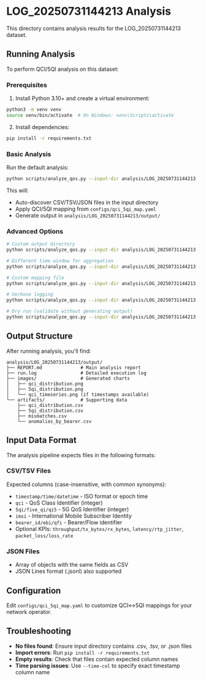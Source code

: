 # LOG_20250731144213 Analysis

This directory contains analysis results for the LOG_20250731144213 dataset.

## Running Analysis

To perform QCI/5QI analysis on this dataset:

### Prerequisites

1. Install Python 3.10+ and create a virtual environment:
```bash
python3 -m venv venv
source venv/bin/activate  # On Windows: venv\Scripts\activate
```

2. Install dependencies:
```bash
pip install -r requirements.txt
```

### Basic Analysis

Run the default analysis:
```bash
python scripts/analyze_qos.py --input-dir analysis/LOG_20250731144213
```

This will:
- Auto-discover CSV/TSV/JSON files in the input directory
- Apply QCI/5QI mapping from `configs/qci_5qi_map.yaml`
- Generate output in `analysis/LOG_20250731144213/output/`

### Advanced Options

```bash
# Custom output directory
python scripts/analyze_qos.py --input-dir analysis/LOG_20250731144213 --output-dir my_output

# Different time window for aggregation
python scripts/analyze_qos.py --input-dir analysis/LOG_20250731144213 --window 10min

# Custom mapping file
python scripts/analyze_qos.py --input-dir analysis/LOG_20250731144213 --mapping my_mapping.yaml

# Verbose logging
python scripts/analyze_qos.py --input-dir analysis/LOG_20250731144213 --verbose

# Dry run (validate without generating output)
python scripts/analyze_qos.py --input-dir analysis/LOG_20250731144213 --dry-run
```

## Output Structure

After running analysis, you'll find:

```
analysis/LOG_20250731144213/output/
├── REPORT.md              # Main analysis report
├── run.log                # Detailed execution log
├── images/                # Generated charts
│   ├── qci_distribution.png
│   ├── 5qi_distribution.png
│   └── qci_timeseries.png (if timestamps available)
└── artifacts/             # Supporting data
    ├── qci_distribution.csv
    ├── 5qi_distribution.csv
    ├── mismatches.csv
    └── anomalies_by_bearer.csv
```

## Input Data Format

The analysis pipeline expects files in the following formats:

### CSV/TSV Files
Expected columns (case-insensitive, with common synonyms):
- `timestamp/time/datetime` - ISO format or epoch time
- `qci` - QoS Class Identifier (integer)
- `5qi/five_qi/qi5` - 5G QoS Identifier (integer)
- `imsi` - International Mobile Subscriber Identity
- `bearer_id/ebi/qfi` - Bearer/Flow identifier
- Optional KPIs: `throughput/tx_bytes/rx_bytes`, `latency/rtp_jitter`, `packet_loss/loss_rate`

### JSON Files
- Array of objects with the same fields as CSV
- JSON Lines format (.jsonl) also supported

## Configuration

Edit `configs/qci_5qi_map.yaml` to customize QCI↔5QI mappings for your network operator.

## Troubleshooting

- **No files found**: Ensure input directory contains .csv, .tsv, or .json files
- **Import errors**: Run `pip install -r requirements.txt`
- **Empty results**: Check that files contain expected column names
- **Time parsing issues**: Use `--time-col` to specify exact timestamp column name